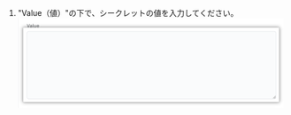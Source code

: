 1. "Value（値）"の下で、シークレットの値を入力してください。 !["値"テキストボックス](/assets/images/help/settings/codespaces-secret-value-field.png)
